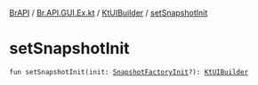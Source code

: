[BrAPI](../../index.md) / [Br.API.GUI.Ex.kt](../index.md) / [KtUIBuilder](index.md) / [setSnapshotInit](./set-snapshot-init.md)

# setSnapshotInit

`fun setSnapshotInit(init: `[`SnapshotFactoryInit`](../-snapshot-factory-init.md)`?): `[`KtUIBuilder`](index.md)